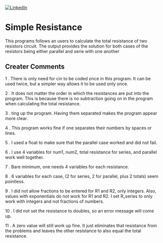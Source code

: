 [![LinkedIn][linkedin-shield]][linkedin-url-Bucsa]



# Simple Resistance
    
This programs follows an users to calculate the total resistance of two resistors circuit. The output provides the solution for both cases of the resistors being either parallel and serie with one another

## Creater Comments
    
1 . There is only need for cin to be coded once in this program. It can be used twice, but a simpler way allows it to be used only once.
   
2 . It does not matter the order in which the resistances are put into the program. This is because there is no subtraction going on in the program when calculating the total resistance.
   
3 . ting up the program. Having them separated makes the program appear more clear.
   
4 . This program works fine if one separates their numbers by spaces or lines.
    
5 . I used a float to make sure that the parallel case worked and did not fail.
    
6 . I use 4 variables for num1, num2, total resistance for series, and parallel work well together. 
    
7 . Bare minimum, one needs 4 variables for each resistance. 
    
8 . 6 variables for each case, (2 for series, 2 for parallel, plus 2 totals) seem pointless.
    
9 . I did not allow fractions to be entered for R1 and R2, only integers. Also, values with exponentials do not work for R1 and R2. I set R_series to only work with integers and not fractions of numbers.
   
10 . I did not set the resistance to doubles, so an error message will come up. 
    
11 . A zero value will still work up fine. It just eliminates that resistance from the problems and leaves the other resistance to also equal the total resistance.


[linkedin-shield]: https://img.shields.io/badge/-LinkedIn-black.svg?style=for-the-badge&logo=linkedin&colorB=555
[linkedin-url-Bucsa]: https://www.linkedin.com/in/justin-bucsa